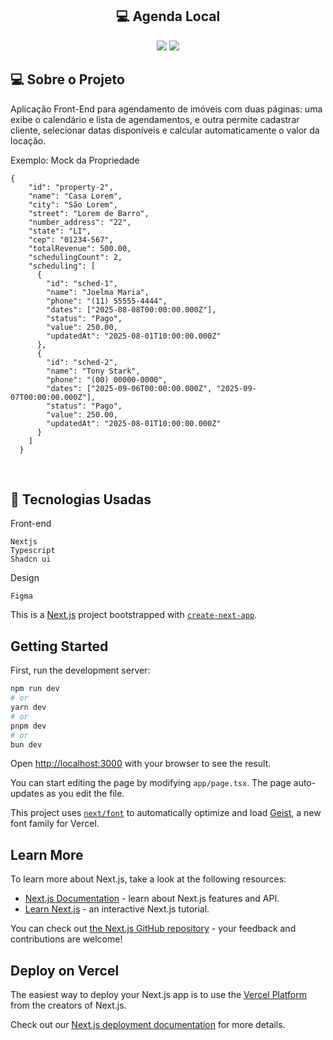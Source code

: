 <h2 align="center"> 💻 Agenda Local </h2> 

<p align="center">
  
  <img max-width="auto" height="auto"  src="https://github.com/user-attachments/assets/6b78899b-e73b-40f8-af1c-7a060c4f50ef">
  <img max-width="auto" height="auto"  src="https://github.com/user-attachments/assets/446a0120-a92b-4262-9727-73aa59fb021a">
  
</p> 


## 💻  Sobre o Projeto  
Aplicação Front-End para agendamento de imóveis com duas páginas: uma exibe o calendário e lista de agendamentos, e outra permite cadastrar cliente, selecionar datas disponíveis e calcular automaticamente o valor da locação.

 Exemplo: Mock da Propriedade
```
{
    "id": "property-2",
    "name": "Casa Lorem",
    "city": "São Lorem",
    "street": "Lorem de Barro",
    "number_address": "22",
    "state": "LI",
    "cep": "01234-567",
    "totalRevenue": 500.00,
    "schedulingCount": 2,
    "scheduling": [
      {
        "id": "sched-1",
        "name": "Joelma Maria",
        "phone": "(11) 55555-4444",
        "dates": ["2025-08-08T00:00:00.000Z"],
        "status": "Pago",
        "value": 250.00,
        "updatedAt": "2025-08-01T10:00:00.000Z"
      },
      {
        "id": "sched-2",
        "name": "Tony Stark",
        "phone": "(00) 00000-0000",
        "dates": ["2025-09-06T00:00:00.000Z", "2025-09-07T00:00:00.000Z"],
        "status": "Pago",
        "value": 250.00,
        "updatedAt": "2025-08-01T10:00:00.000Z"
      }
    ]
  }
```


<br>


## :rocket: Tecnologias Usadas


Front-end 
```
Nextjs
Typescript
Shadcn ui
```
Design
```
Figma
```




This is a [Next.js](https://nextjs.org) project bootstrapped with [`create-next-app`](https://nextjs.org/docs/app/api-reference/cli/create-next-app).

## Getting Started

First, run the development server:

```bash
npm run dev
# or
yarn dev
# or
pnpm dev
# or
bun dev
```

Open [http://localhost:3000](http://localhost:3000) with your browser to see the result.

You can start editing the page by modifying `app/page.tsx`. The page auto-updates as you edit the file.

This project uses [`next/font`](https://nextjs.org/docs/app/building-your-application/optimizing/fonts) to automatically optimize and load [Geist](https://vercel.com/font), a new font family for Vercel.

## Learn More

To learn more about Next.js, take a look at the following resources:

- [Next.js Documentation](https://nextjs.org/docs) - learn about Next.js features and API.
- [Learn Next.js](https://nextjs.org/learn) - an interactive Next.js tutorial.

You can check out [the Next.js GitHub repository](https://github.com/vercel/next.js) - your feedback and contributions are welcome!

## Deploy on Vercel

The easiest way to deploy your Next.js app is to use the [Vercel Platform](https://vercel.com/new?utm_medium=default-template&filter=next.js&utm_source=create-next-app&utm_campaign=create-next-app-readme) from the creators of Next.js.

Check out our [Next.js deployment documentation](https://nextjs.org/docs/app/building-your-application/deploying) for more details.
